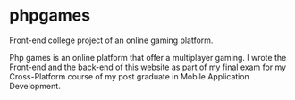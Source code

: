 # phpgames
Front-end college project of an online gaming platform.

Php games is an online platform that offer a multiplayer gaming. 
I wrote the Front-end and the back-end of this website as part of my final exam for my Cross-Platform course of my post graduate in Mobile Application Development.
